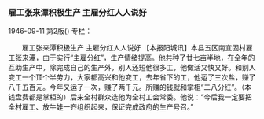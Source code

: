 ### 雇工张来潭积极生产  主雇分红人人说好

1946-09-11
第2版()
专栏：

　　雇工张来潭积极生产
    主雇分红人人说好
    【本报阳城讯】本县五区南宜固村雇工张来潭，由于实行“主雇分红”，生产情绪提高。他共种了廿七亩半地，在全年的互助生产中，除完成自己的生产外，别人还短他很多工，他做活又快又好。和别人变工一个顶个半劳力，大家都高兴和他变工，去年省下的工，他运了三次盐，赚了八千五百元。今年又运了一次，赚了两千元。所赚的钱就和掌柜“二八分红”。（本钱盘费都是掌柜的）后来全村群众选他为全村工会常委。他说：“今后我一定要把全村雇工、放牛娃一齐组织起来，保证完成政府的生产号召。”
